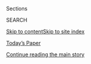 <div id="app">

<div>

<div class="NYTAppHideMasthead css-zz1s19 e1suatyy0">

<div class="section css-ui9rw0 e1suatyy2">

<div class="css-11hrj97 er09x8g0">

<div class="css-6n7j50">

</div>

<span class="css-1dv1kvn">Sections</span>

<div class="css-10488qs">

<span class="css-1dv1kvn">SEARCH</span>

</div>

[Skip to content](#site-content)[Skip to site index](#site-index)

</div>

<div class="css-10698na e1huz5gh0">

</div>

</div>

<div id="masthead-bar-one" class="section hasLinks css-15hmgas e1csuq9d3">

<div class="css-uqyvli e1csuq9d0">

</div>

<div class="css-1uqjmks e1csuq9d1">

</div>

<div class="css-9e9ivx">

[](https://myaccount.nytimes.com/auth/login?response_type=cookie&client_id=vi)

</div>

<div class="css-1bvtpon e1csuq9d2">

[Today’s Paper](https://www.nytimes.com/section/todayspaper)

</div>

</div>

</div>

</div>

<div data-aria-hidden="false">

<div id="site-content" role="main">

<div id="top-wrapper" class="css-15p45cc eaca97t0" type="top">

<div id="top-slug" class="css-19x0jxb eaca97t1" hidden="">

Advertisement

</div>

[Continue reading the main story](#after-top)

<div class="ad top-wrapper" style="text-align:center;height:100%;display:block;min-height:90px">

<div id="top" class="place-ad" data-position="top" data-size-key="top">

</div>

</div>

<div id="after-top">

</div>

</div>

<div id="collection-sporting" class="section css-15h4p1b e9abtgs0">

<div class="css-1j21atc e1svk9qx1">

<div class="css-fmiefx e1svk9qx2">

<div class="css-1hk7r2m eu54l5x0">

<div id="sponsor-wrapper" class="css-7a1pgi eaca97t0" type="sponsor" hidden="">

<div id="sponsor-slug" class="css-1l4mleb eaca97t1" hidden="">

Supported by

</div>

[Continue reading the main story](#after-sponsor)

<div id="sponsor" class="ad sponsor-wrapper" style="text-align:left;height:100%;display:block">

</div>

<div id="after-sponsor">

</div>

</div>

</div>

### <span class="css-1032l74 ezz4tcd1">[Opinion](/section/opinion)</span>

</div>

<div class="css-nfcc9b e1svk9qx3">

<div class="css-zpl4ow e1svk9qx7">

![avatar](https://static01.nyt.com/images/2016/08/16/opinion/sporting-icon/Sporting-icon-thumbLarge.jpg)

</div>

<div class="css-vl9dhg e1svk9qx5">

<div class="css-1nrhkj6 e1svk9qx6">

# Sporting

<div class="follow-button-placeholder" data-collection-id="">

</div>

</div>

## <span>Personal essays about athletics, games and exercise by participants and observers alike.</span>

</div>

</div>

## <span>Personal essays about athletics, games and exercise by participants and observers alike.</span>

</div>

<div class="css-1rclpnj ekkqrpp0">

</div>

<div class="css-185go5a e1o5byef0">

<div class="css-15cbhtu">

  - [Latest](#stream-panel)
  - <span class="css-6n7j50">Search</span>
    <div class="control">
    <div class="label-container css-1dv1kvn">
    Search
    </div>
    <div class="css-wm4t3d">
    **<span id="clear-search-input" class="css-1dv1kvn">Clear this text
    input</span>
    </div>
    </div>
    <span class="css-1iovbfw"></span>

<div id="stream-panel" class="section css-8msx5b e1jz0cab1">

<div class="css-13mho3u">

1.  
    
    <div class="css-1cp3ece">
    
    <div class="css-1l4spti">
    
    [](/2018/12/08/opinion/karate-martial-arts-tao-gravity-.html)
    
    <div class="css-79elbk">
    
    ![](https://static01.nyt.com/images/2018/12/08/opinion/08sporting/08sporting-thumbWide.jpg?quality=75&auto=webp&disable=upscale)
    
    </div>
    
    ## The Tao of Gravity
    
    All martial arts are a quest for beauty and transcendence. I found
    those not in doing karate but rather having karate done to me.
    
    <div class="css-1nqbnmb ea5icrr0">
    
    By <span class="css-1n7hynb">Gare Joyce</span>
    
    </div>
    
    </div>
    
    <div class="css-1lc2l26 e1xfvim33">
    
    </div>
    
    </div>

2.  
    
    <div class="css-1cp3ece">
    
    <div class="css-1l4spti">
    
    [](/2018/11/10/opinion/northwestern-football-big-ten-concussions.html)
    
    <div class="css-79elbk">
    
    ![](https://static01.nyt.com/images/2018/11/10/opinion/10sportingWeb/10sportingWeb-thumbWide.jpg?quality=75&auto=webp&disable=upscale)
    
    </div>
    
    ## I Miss Northwestern Football’s Losing Tradition
    
    My college was usually on the bottom of the Big Ten. When I think of
    the players’ futures, I wish it still was.
    
    <div class="css-1nqbnmb ea5icrr0">
    
    By <span class="css-1n7hynb">Carmel McCoubrey</span>
    
    </div>
    
    </div>
    
    <div class="css-1lc2l26 e1xfvim33">
    
    </div>
    
    </div>

3.  
    
    <div class="css-1cp3ece">
    
    <div class="css-1l4spti">
    
    [](/2018/11/02/opinion/running-marathons-sports.html)
    
    <div class="css-79elbk">
    
    ![](https://static01.nyt.com/images/2018/11/03/opinion/03sporting-top/03sporting-top-thumbWide-v2.jpg?quality=75&auto=webp&disable=upscale)
    
    </div>
    
    ## I Was Never an Athlete. Then I Found Running.
    
    The sport can be solitary. But you can also find incredible
    camaraderie racing with a pack.
    
    <div class="css-1nqbnmb ea5icrr0">
    
    By <span class="css-1n7hynb">Lela Moore</span>
    
    </div>
    
    </div>
    
    <div class="css-1lc2l26 e1xfvim33">
    
    </div>
    
    </div>

4.  
    
    <div class="css-1cp3ece">
    
    <div class="css-1l4spti">
    
    [](/2018/10/23/opinion/health/dale-earnhardt-jr-concussion-nascar-retirement.html)
    
    <div class="css-79elbk">
    
    ![](https://static01.nyt.com/images/2018/10/23/opinion/23earnhardt/23earnhardt-thumbWide.jpg?quality=75&auto=webp&disable=upscale)
    
    </div>
    
    ## Dale Earnhardt Jr.: Bringing Concussions Out of the Darkness
    
    I used to hide my suffering. But I’ve learned that brain injuries
    don’t have to be permanent.
    
    <div class="css-1nqbnmb ea5icrr0">
    
    By <span class="css-1n7hynb">Dale Earnhardt Jr.</span>
    
    </div>
    
    </div>
    
    <div class="css-1lc2l26 e1xfvim33">
    
    </div>
    
    </div>

5.  
    
    <div class="css-1cp3ece">
    
    <div class="css-1l4spti">
    
    [](/2018/09/29/opinion/tiger-woods-ryder-cup-golf.html)
    
    <div class="css-79elbk">
    
    ![](https://static01.nyt.com/images/2018/09/29/opinion/29sportingWeb/merlin_144471564_e9a3fde3-212e-4247-9396-e71aaa1dd494-thumbWide.jpg?quality=75&auto=webp&disable=upscale)
    
    </div>
    
    ## Why We Can’t Stop Rooting for Tiger Woods
    
    He’s the most talented golfer ever to play the game. But more than
    ever he’s showing he’s also a human being.
    
    <div class="css-1nqbnmb ea5icrr0">
    
    By <span class="css-1n7hynb">Jeff Benedict <span>and</span> Armen
    Keteyian</span>
    
    </div>
    
    </div>
    
    <div class="css-1lc2l26 e1xfvim33">
    
    </div>
    
    </div>

6.  
    
    <div class="css-1cp3ece">
    
    <div class="css-1l4spti">
    
    [](/2018/09/22/opinion/laver-cup-federer-djokovic-tennis.html)
    
    <div class="css-79elbk">
    
    ![](https://static01.nyt.com/images/2018/09/22/opinion/22sportingWeb/22sportingWeb-thumbWide.jpg?quality=75&auto=webp&disable=upscale)
    
    </div>
    
    ## Why Does the Tennis Season End Before It’s Over?
    
    In October and November, the sport exists (Laver Cup\!) and doesn’t
    exist simultaneously. I’m both fascinated and irritated by this.
    
    <div class="css-1nqbnmb ea5icrr0">
    
    By <span class="css-1n7hynb">Rowan Ricardo Phillips</span>
    
    </div>
    
    </div>
    
    <div class="css-1lc2l26 e1xfvim33">
    
    </div>
    
    </div>

7.  
    
    <div class="css-1cp3ece">
    
    <div class="css-1l4spti">
    
    [](/2018/07/14/opinion/new-york-yankees-evil.html)
    
    <div class="css-79elbk">
    
    ![](https://static01.nyt.com/images/2018/07/15/opinion/sunday/15hart/15hart-thumbWide.jpg?quality=75&auto=webp&disable=upscale)
    
    </div>
    
    ## The New York Yankees Are a Moral Abomination
    
    But they are our abomination — gargantuan and heedless like America
    itself.
    
    <div class="css-1nqbnmb ea5icrr0">
    
    By <span class="css-1n7hynb">David Bentley Hart</span>
    
    </div>
    
    </div>
    
    <div class="css-1lc2l26 e1xfvim33">
    
    </div>
    
    </div>

8.  
    
    <div class="css-1cp3ece">
    
    <div class="css-1l4spti">
    
    [](/2018/06/22/opinion/world-cup-iceland-football.html)
    
    <div class="css-79elbk">
    
    ![](https://static01.nyt.com/images/2018/06/22/opinion/22sporting1web/merlin_139966095_034b1767-7fce-4c13-8cfb-e38e6474137c-thumbWide.jpg?quality=75&auto=webp&disable=upscale)
    
    </div>
    
    ## Three Viking Claps for Iceland\!
    
    On a World Cup family adventure, we rooted with old and new friends
    at a Reykjavik bar for our new favorite team.
    
    <div class="css-1nqbnmb ea5icrr0">
    
    By <span class="css-1n7hynb">Gwendolyn Oxenham</span>
    
    </div>
    
    </div>
    
    <div class="css-1lc2l26 e1xfvim33">
    
    </div>
    
    </div>

9.  
    
    <div class="css-1cp3ece">
    
    <div class="css-1l4spti">
    
    [](/2018/06/17/opinion/dancing-tango-with-trump-voters.html)
    
    <div class="css-79elbk">
    
    ![](https://static01.nyt.com/images/2018/06/22/opinion/16flahertyWeb/16flahertyWeb-thumbWide.jpg?quality=75&auto=webp&disable=upscale)
    
    </div>
    
    ## Dancing Tango With Trump Voters
    
    When you dance, you take a stranger in your arms. There’s a lesson
    there for America.
    
    <div class="css-1nqbnmb ea5icrr0">
    
    By <span class="css-1n7hynb">Meghan Flaherty</span>
    
    </div>
    
    </div>
    
    <div class="css-1lc2l26 e1xfvim33">
    
    </div>
    
    </div>

10. 
    
    <div class="css-1cp3ece">
    
    <div class="css-1l4spti">
    
    [](/2018/06/09/opinion/french-open-clay-roland-garros.html)
    
    <div class="css-79elbk">
    
    ![](https://static01.nyt.com/images/2018/06/09/opinion/09sportingWeb/merlin_139275483_febf3a21-89f5-4894-997c-396689457ebd-thumbWide.jpg?quality=75&auto=webp&disable=upscale)
    
    </div>
    
    ## Clay-Court Tennis, the ‘Greatest Show on Dirt’
    
    Every year, I fall in love with the French Open and Roland Garros’s
    beautiful, burnt sienna courts.
    
    <div class="css-1nqbnmb ea5icrr0">
    
    By <span class="css-1n7hynb">Rowan Ricardo Phillips</span>
    
    </div>
    
    </div>
    
    <div class="css-1lc2l26 e1xfvim33">
    
    </div>
    
    </div>

<div class="css-13mho3u">

<div class="css-1t62hi8">

<div class="css-1stvaey">

Show More

<div>

<div style="border:0;clip:rect(0 0 0 0);height:1px;margin:-1px;overflow:hidden;white-space:nowrap;padding:0;width:1px;position:absolute" role="log" data-aria-live="assertive">

</div>

<div style="border:0;clip:rect(0 0 0 0);height:1px;margin:-1px;overflow:hidden;white-space:nowrap;padding:0;width:1px;position:absolute" role="log" data-aria-live="assertive">

</div>

<div style="border:0;clip:rect(0 0 0 0);height:1px;margin:-1px;overflow:hidden;white-space:nowrap;padding:0;width:1px;position:absolute" role="log" data-aria-live="polite">

</div>

<div style="border:0;clip:rect(0 0 0 0);height:1px;margin:-1px;overflow:hidden;white-space:nowrap;padding:0;width:1px;position:absolute" role="log" data-aria-live="polite">

</div>

</div>

</div>

</div>

</div>

</div>

<div class="css-g6hk37 supplemental">

<div id="mid1-wrapper" class="css-10wkyv7 eaca97t0" type="lede">

<div id="mid1-slug" class="css-1tag3rd eaca97t1">

Advertisement

</div>

[Continue reading the main story](#after-mid1)

<div id="mid1" class="ad mid1-wrapper" style="text-align:center;height:100%;display:block;min-height:250px">

</div>

<div id="after-mid1">

</div>

</div>

<div id="mktg-wrapper" class="css-oxle51 eaca97t0" type="mktg">

<div id="mktg-slug" class="css-1tag3rd eaca97t1">

Advertisement

</div>

[Continue reading the main story](#after-mktg)

<div id="mktg" class="ad mktg-wrapper" style="text-align:center;height:100%;display:block">

</div>

<div id="after-mktg">

</div>

</div>

</div>

</div>

</div>

</div>

</div>

</div>

## Site Index

<div>

</div>

## Site Information Navigation

  - [© <span>2020</span> <span>The New York Times
    Company</span>](https://help.nytimes.com/hc/en-us/articles/115014792127-Copyright-notice)

<!-- end list -->

  - [NYTCo](https://www.nytco.com/)
  - [Contact
    Us](https://help.nytimes.com/hc/en-us/articles/115015385887-Contact-Us)
  - [Work with us](https://www.nytco.com/careers/)
  - [Advertise](https://nytmediakit.com/)
  - [T Brand Studio](http://www.tbrandstudio.com/)
  - [Your Ad
    Choices](https://www.nytimes.com/privacy/cookie-policy#how-do-i-manage-trackers)
  - [Privacy](https://www.nytimes.com/privacy)
  - [Terms of
    Service](https://help.nytimes.com/hc/en-us/articles/115014893428-Terms-of-service)
  - [Terms of
    Sale](https://help.nytimes.com/hc/en-us/articles/115014893968-Terms-of-sale)
  - [Site Map](https://spiderbites.nytimes.com)
  - [Help](https://help.nytimes.com/hc/en-us)
  - [Subscriptions](https://www.nytimes.com/subscription?campaignId=37WXW)

</div>

</div>
